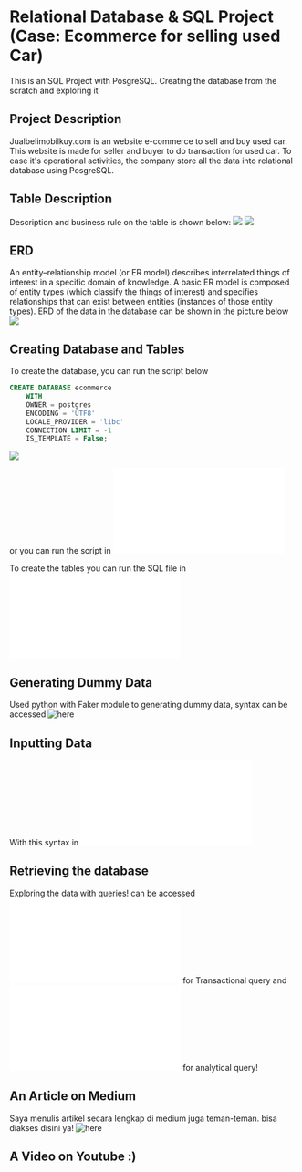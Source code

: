 # Relational Database & SQL Project (Case: Ecommerce for selling used Car)
This is an SQL Project with PosgreSQL. Creating the database from the scratch and exploring it
## Project Description
Jualbelimobilkuy.com is an website e-commerce to sell and buy used car. This website is made for seller and buyer to do transaction for used car. To ease it's operational activities, the company store all the data into relational database using PosgreSQL. 
## Table Description
Description and business rule on the table is shown below:
![](image/Table_desc_1.png)
![](image/Table_desc_2.png)
## ERD
An entity–relationship model (or ER model) describes interrelated things of interest in a specific domain of knowledge. A basic ER model is composed of entity types (which classify the things of interest) and specifies relationships that can exist between entities (instances of those entity types). ERD of the data in the database can be shown in the picture below
![](image/ERD.png)

## Creating Database and Tables
To create the database, you can run the script below
```sql
CREATE DATABASE ecommerce
    WITH
    OWNER = postgres
    ENCODING = 'UTF8'
    LOCALE_PROVIDER = 'libc'
    CONNECTION LIMIT = -1
    IS_TEMPLATE = False;

```
 ![](image/Table_desc_1.png)

or you can run the script in ![here](SQL/Create_database.sql)

To create the tables you can run the SQL file in ![here](SQL/Create_tables.sql)


## Generating Dummy Data

Used python with Faker module to generating dummy data, syntax can be accessed ![here](Python/Dummy_data.ipynb)

## Inputting Data
 With this syntax in ![here](SQL/Copy_data.sql)

## Retrieving the database

Exploring the data with queries! can be accessed ![here](SQL/transactional_query.sql) for Transactional query and ![here](SQL/transactional_query.sql) for analytical query!

## An Article on Medium
Saya menulis artikel secara lengkap di medium juga teman-teman. bisa diakses disini ya! ![here](https://istywhyerlina.medium.com/proyek-sql-dengan-posgresql-cab55274f480)

## A Video on Youtube :)
